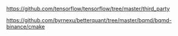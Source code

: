 https://github.com/tensorflow/tensorflow/tree/master/third_party

https://github.com/byrnexu/betterquant/tree/master/bqmd/bqmd-binance/cmake